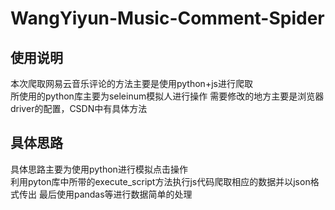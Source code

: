 # WangYiyun-Music-Comment-Spider
## 使用说明
本次爬取网易云音乐评论的方法主要是使用python+js进行爬取   
所使用的python库主要为seleinum模拟人进行操作
需要修改的地方主要是浏览器driver的配置，CSDN中有具体方法
## 具体思路
具体思路主要为使用python进行模拟点击操作    
利用pyton库中所带的execute_script方法执行js代码爬取相应的数据并以json格式传出
最后使用pandas等进行数据简单的处理
